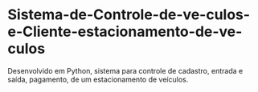 # Sistema-de-Controle-de-ve-culos-e-Cliente-estacionamento-de-ve-culos
Desenvolvido em Python, sistema para controle de cadastro, entrada e saída, pagamento, de um estacionamento de veículos.
